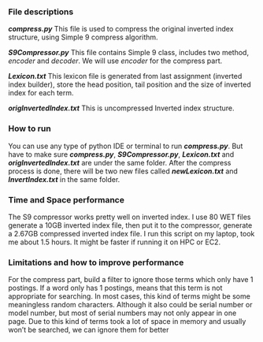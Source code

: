 ### File descriptions
***compress.py***
This file is used to compress the original inverted index structure, using Simple 9 compress algorithm.

***S9Compressor.py***
This file contains Simple 9 class, includes two method, *encoder* and *decoder*. We will use *encoder* for the compress part.

***Lexicon.txt***
This lexicon file is generated from last assignment (inverted index builder), store the head position, tail position and the size of inverted index for each term.

***origInvertedIndex.txt***
This is uncompressed Inverted index structure.
### How to run
You can use any type of python IDE or terminal to run ***compress.py***. But have to make sure ***compress.py***, ***S9Compressor.py***, ***Lexicon.txt*** and ***origInvertedIndex.txt*** are under the same folder.
After the compress process is done, there will be two new files called ***newLexicon.txt*** and ***InvertIndex.txt*** in the same folder.
### Time and Space performance
The S9 compressor works pretty well on inverted index. I use 80 WET files generate a 10GB inverted index file, then put it to the compressor, generate a 2.67GB compressed inverted index file.
I run this script on my laptop, took me about 1.5 hours. It might be faster if running it on HPC or EC2.
### Limitations and how to improve performance
For the compress part, build a filter to ignore those terms which only have 1 postings. If a word only has 1 postings, means that this term is not appropriate for searching. In most cases, this kind of terms might be some meaningless random characters. Although it also could be serial number or model number, but most of serial numbers may not only appear in one page.
Due to this kind of terms took a lot of space in memory and usually won’t be searched, we can ignore them for better 